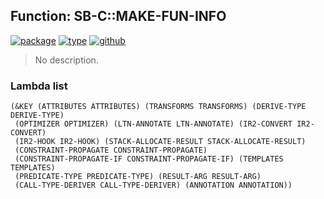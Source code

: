 ## Function: SB-C::MAKE-FUN-INFO
[![package](https://img.shields.io/badge/Package-SB--C-5f9ea0.svg?style=social&colorA=999999)](../) [![type](https://img.shields.io/badge/Type-Function-5f9ea0.svg?style=social&colorA=999999)](../#function) [![github](https://img.shields.io/badge/GitHub-View_the_source-5f9ea0.svg?style=social&colorA=999999&logo=github)](https://github.com/sbcl/sbcl/blob/master/src/compiler/fun-info.lisp/) 

> No description.

### Lambda list
```
(&KEY (ATTRIBUTES ATTRIBUTES) (TRANSFORMS TRANSFORMS) (DERIVE-TYPE DERIVE-TYPE)
 (OPTIMIZER OPTIMIZER) (LTN-ANNOTATE LTN-ANNOTATE) (IR2-CONVERT IR2-CONVERT)
 (IR2-HOOK IR2-HOOK) (STACK-ALLOCATE-RESULT STACK-ALLOCATE-RESULT)
 (CONSTRAINT-PROPAGATE CONSTRAINT-PROPAGATE)
 (CONSTRAINT-PROPAGATE-IF CONSTRAINT-PROPAGATE-IF) (TEMPLATES TEMPLATES)
 (PREDICATE-TYPE PREDICATE-TYPE) (RESULT-ARG RESULT-ARG)
 (CALL-TYPE-DERIVER CALL-TYPE-DERIVER) (ANNOTATION ANNOTATION))
```
